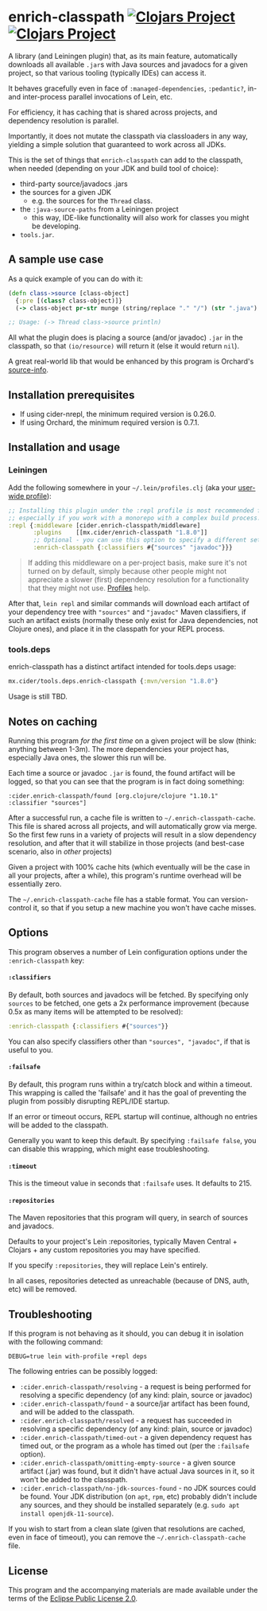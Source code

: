 # enrich-classpath [![Clojars Project](https://img.shields.io/clojars/v/mx.cider/enrich-classpath.svg)](https://clojars.org/mx.cider/enrich-classpath) [![Clojars Project](https://img.shields.io/clojars/v/mx.cider/enrich-classpath.svg)](https://clojars.org/mx.cider/tools.deps.enrich-classpath)

A library (and Leiningen plugin) that, as its main feature, automatically downloads all available `.jar`s with Java sources and javadocs for a given project, so that various tooling (typically IDEs) can access it.

It behaves gracefully even in face of `:managed-dependencies`, `:pedantic?`, in- and inter-process parallel invocations of Lein, etc.

For efficiency, it has caching that is shared across projects, and dependency resolution is parallel.

Importantly, it does not mutate the classpath via classloaders in any way, yielding a simple solution that guaranteed to work across all JDKs. 

This is the set of things that `enrich-classpath` can add to the classpath, when needed (depending on your JDK and build tool of choice):

* third-party source/javadocs .jars
* the sources for a given JDK
  * e.g. the sources for the `Thread` class.
* the `:java-source-paths` from a Leiningen project
  * this way, IDE-like functionality will also work for classes you might be developing.
* `tools.jar`.

## A sample use case

As a quick example of you can do with it: 

```clj
(defn class->source [class-object]
  {:pre [(class? class-object)]}
  (-> class-object pr-str munge (string/replace "." "/") (str ".java") (io/resource) slurp))

;; Usage: (-> Thread class->source println)
```

All what the plugin does is placing a source (and/or javadoc) `.jar` in the classpath, so that `(io/resource)` will return it (else it would return `nil`).

A great real-world lib that would be enhanced by this program is Orchard's [source-info](https://github.com/clojure-emacs/orchard/blob/f8a85feb613501be0896c3683c8ff7b0bd404061/src/orchard/java/parser.clj#L290).

## Installation prerequisites

* If using cider-nrepl, the minimum required version is 0.26.0.
* If using Orchard, the minimum required version is 0.7.1.

## Installation and usage

### Leiningen

Add the following somewhere in your `~/.lein/profiles.clj` (aka your [user-wide profile](https://github.com/technomancy/leiningen/blob/0f456829a8b21335aa86390f3ee3d0dcc68410d6/doc/PROFILES.md#declaring-profiles)):

```clj
;; Installing this plugin under the :repl profile is most recommended for best performance,
;; especially if you work with a monorepo with a complex build process.  
:repl {:middleware [cider.enrich-classpath/middleware]
       :plugins    [[mx.cider/enrich-classpath "1.8.0"]]
       ;; Optional - you can use this option to specify a different set (e.g. a smaller set like #{"sources"} is more performant)
       :enrich-classpath {:classifiers #{"sources" "javadoc"}}}
```

> If adding this middleware on a per-project basis, make sure it's not turned on by default, simply because other people might not appreciate a slower (first) dependency resolution for a functionality that they might not use. [Profiles](https://github.com/technomancy/leiningen/blob/master/doc/PROFILES.md) help.

After that, `lein repl` and similar commands will download each artifact of your dependency tree with `"sources"` and `"javadoc"` Maven classifiers, if such an artifact exists (normally these only exist for Java dependencies, not Clojure ones), and place it in the classpath for your REPL process. 

### tools.deps

enrich-classpath has a distinct artifact intended for tools.deps usage:

```clj
mx.cider/tools.deps.enrich-classpath {:mvn/version "1.8.0"}
```

Usage is still TBD.

## Notes on caching

Running this program _for the first time_ on a given project will be slow (think: anything between 1-3m). The more dependencies your project has, especially Java ones, the slower this run will be.

Each time a source or javadoc `.jar` is found, the found artifact will be logged, so that you can see that the program is in fact doing something:

```
:cider.enrich-classpath/found [org.clojure/clojure "1.10.1" :classifier "sources"]
```

After a successful run, a cache file is written to `~/.enrich-classpath-cache`. This file is shared across all projects, and will automatically grow via merge. So the first few runs in a variety of projects will result in a slow dependency resolution, and after that it will stabilize in those projects (and best-case scenario, also in _other_ projects)

Given a project with 100% cache hits (which eventually will be the case in all your projects, after a while), this program's runtime overhead will be essentially zero.

The `~/.enrich-classpath-cache` file has a stable format. You can version-control it, so that if you setup a new machine you won't have cache misses.

## Options

This program observes a number of Lein configuration options under the `:enrich-classpath` key:

#### `:classifiers`

By default, both sources and javadocs will be fetched. By specifying only `sources` to be fetched, one gets a 2x performance improvement (because 0.5x as many items will be attempted to be resolved):

```clj
:enrich-classpath {:classifiers #{"sources"}}
```

You can also specify classifiers other than `"sources", "javadoc"`, if that is useful to you.

#### `:failsafe`

By default, this program runs within a try/catch block and within a timeout. This wrapping is called the 'failsafe'
and it has the goal of preventing the plugin from possibly disrupting REPL/IDE startup.

If an error or timeout occurs, REPL startup will continue, although no entries will be added to the classpath.

Generally you want to keep this default. By specifying `:failsafe false`, you can disable this wrapping, which might ease troubleshooting.

#### `:timeout`

This is the timeout value in seconds that `:failsafe` uses. It defaults to 215.

#### `:repositories`

The Maven repositories that this program will query, in search of sources and javadocs.

Defaults to your project's Lein :repositories, typically Maven Central + Clojars + any custom repositories you may have specified.

If you specify `:repositories`, they will replace Lein's entirely. 

In all cases, repositories detected as unreachable (because of DNS, auth, etc) will be removed.

## Troubleshooting

If this program is not behaving as it should, you can debug it in isolation with the following command:

```
DEBUG=true lein with-profile +repl deps
```

The following entries can be possibly logged:

* `:cider.enrich-classpath/resolving` - a request is being performed for resolving a specific dependency (of any kind: plain, source or javadoc)
* `:cider.enrich-classpath/found` - a source/jar artifact has been found, and will be added to the classpath.
* `:cider.enrich-classpath/resolved` - a request has succeeded in resolving a specific dependency (of any kind: plain, source or javadoc) 
* `:cider.enrich-classpath/timed-out` - a given dependency request has timed out, or the program as a whole has timed out (per the `:failsafe` option).
* `:cider.enrich-classpath/omitting-empty-source` - a given source artifact (.jar) was found, but it didn't have actual Java sources in it, so it won't be added to the classpath.
* `:cider.enrich-classpath/no-jdk-sources-found` - no JDK sources could be found. Your JDK distribution (on `apt`, `rpm`, etc) probably didn't include any sources, and they should be installed separately (e.g. `sudo apt install openjdk-11-source`).

If you wish to start from a clean slate (given that resolutions are cached, even in face of timeout), you can remove the `~/.enrich-classpath-cache` file. 

## License

This program and the accompanying materials are made available under the terms of the [Eclipse Public License 2.0](https://www.eclipse.org/legal/epl-2.0).
